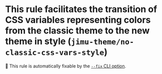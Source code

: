 # This rule facilitates the transition of CSS variables representing colors from the classic theme to the new theme in style (`jimu-theme/no-classic-css-vars-style`)

🔧 This rule is automatically fixable by the [`--fix` CLI option](https://eslint.org/docs/latest/user-guide/command-line-interface#--fix).

<!-- end auto-generated rule header -->
